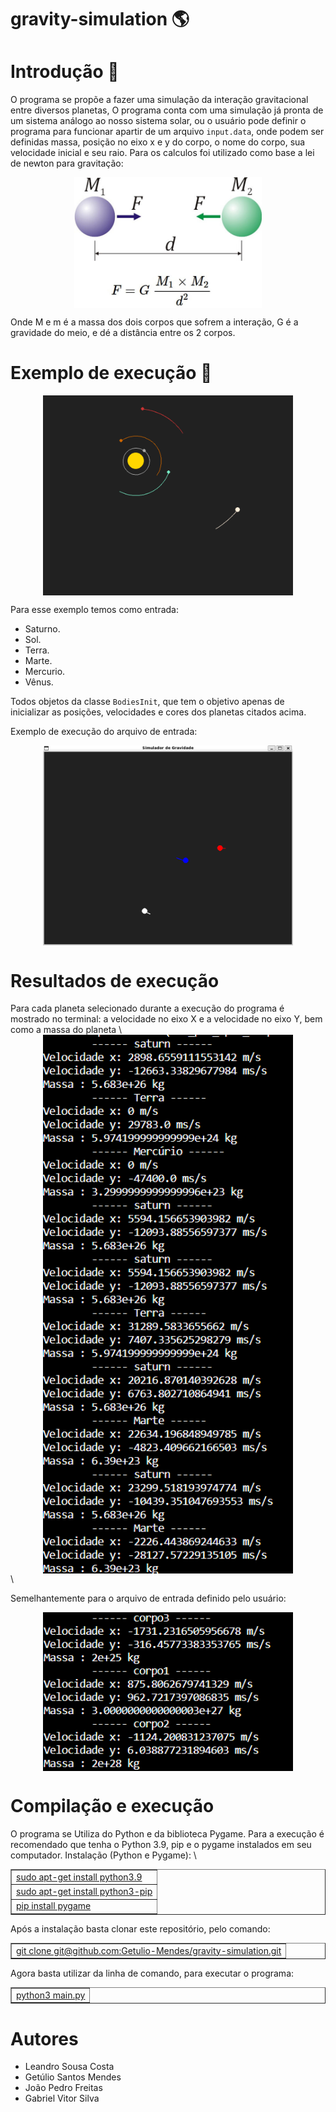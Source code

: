 # gravity-simulation 🌎

# Introdução 📜
O programa se propõe a fazer uma simulação da interação gravitacional entre diversos planetas, O programa conta com uma simulação já pronta de um sistema análogo ao nosso sistema solar, ou o usuário pode definir o programa para funcionar apartir de um arquivo ```input.data```, onde podem ser definidas massa, posição no eixo x e y do corpo, o nome do corpo, sua velocidade inicial e seu raio. Para os calculos foi utilizado como base a lei de newton para gravitação:


<img src="img\formula.jpg" alt="formula" width="300" style="display: block; margin: auto;">


Onde  M  e  m  é a massa dos dois corpos que sofrem a interação, G é a gravidade do meio, e dé a distância entre os 2 corpos.

# Exemplo de execução 📌
<img src="img\Simulação de Órbita.png" alt="Simulation" width="400" style="display: block; margin: auto;">


Para esse exemplo temos como entrada:

+ Saturno. 
+ Sol.
+ Terra.
+ Marte.
+ Mercurio.
+ Vênus.

Todos objetos da classe ```BodiesInit```, que tem o objetivo apenas de inicializar as posições, velocidades e cores dos planetas citados acima.

Exemplo de execução do arquivo de entrada:


<img src="img\Simulação de Órbita inputdata.png" alt="Simulation" width="400" style="display: block; margin: auto;">




# Resultados de execução
Para cada planeta selecionado durante a execução do programa é mostrado no terminal: a velocidade no eixo X e a velocidade no eixo Y, bem como a massa do planeta
\\ <img src="img\Output.png" alt="output" width="400" style="display: block; margin: auto;"> \\


Semelhantemente para o arquivo de entrada definido pelo usuário:


<img src="img\Output inputdata.png" alt="output" width="400" style="display: block; margin: auto;">

# Compilação e execução 
O programa se Utiliza do Python e da biblioteca Pygame. Para a execução é recomendado que tenha o Python 3.9, pip e o pygame instalados em seu computador.
Instalação (Python e Pygame): \\

<table border="1">
      <tr><td><u>sudo apt-get install python3.9</u></td></tr>
      <tr><td><u>sudo apt-get install python3-pip</u></td></tr>
      <tr><td><u>pip install pygame</u></td></tr>
</table>


Após a instalação basta clonar este repositório, pelo comando:
<table border="1">
      <tr><td><u>git clone git@github.com:Getulio-Mendes/gravity-simulation.git</u></td></tr>
</table>


Agora basta utilizar da linha de comando, para executar o programa:
<table border="1">
      <tr><td><u>python3 main.py</u></td></tr>
</table>

# Autores 
+ Leandro Sousa Costa  
+ Getúlio Santos Mendes 
+ João Pedro Freitas 
+ Gabriel Vitor Silva


